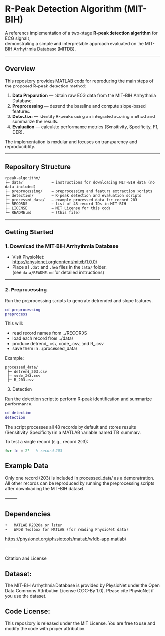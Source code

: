 # R-Peak Detection Algorithm (MIT-BIH)

A reference implementation of a two-stage **R-peak detection algorithm** for ECG signals,  
demonstrating a simple and interpretable approach evaluated on the MIT-BIH Arrhythmia Database (MITDB).

---

## Overview

This repository provides MATLAB code for reproducing the main steps of the proposed R-peak detection method:

1. **Data Preparation** — obtain raw ECG data from the MIT-BIH Arrhythmia Database.  
2. **Preprocessing** — detrend the baseline and compute slope-based features.  
3. **Detection** — identify R-peaks using an integrated scoring method and summarize the results.  
4. **Evaluation** — calculate performance metrics (Sensitivity, Specificity, F1, DER).

The implementation is modular and focuses on transparency and reproducibility.

---

## Repository Structure
```
rpeak-algorithm/
├─ data/             ← instructions for downloading MIT-BIH data (no data included)
├─ preprocessing/    ← preprocessing and feature extraction scripts
├─ detection/        ← R-peak detection and evaluation scripts
├─ processed_data/   ← example processed data for record 203
├─ RECORDS           ← list of 48 record IDs in MIT-BIH
├─ LICENSE           ← MIT License for this code
└─ README.md         ← (this file)
```

---

## Getting Started

### 1. Download the MIT-BIH Arrhythmia Database

- Visit PhysioNet:  
  https://physionet.org/content/mitdb/1.0.0/
- Place all `.dat` and `.hea` files in the `data/` folder.  
  (see `data/README.md` for detailed instructions)

---

### 2. Preprocessing

Run the preprocessing scripts to generate detrended and slope features.

```matlab
cd preprocessing
preprocess
```
This will:
-	read record names from ../RECORDS
-	load each record from ../data/
-	produce detrend_<record>.csv, code_<record>.csv, and R_<record>.csv
-	save them in ../processed_data/

Example:
```
processed_data/
 ├─ detrend_203.csv
 ├─ code_203.csv
 ├─ R_203.csv
```

3. Detection

Run the detection script to perform R-peak identification and summarize performance.
```matlab
cd detection
detection
```
The script processes all 48 records by default and stores results (Sensitivity, Specificity)
in a MATLAB variable named TB_summary.

To test a single record (e.g., record 203):
```matlab
for fn = 27   % record 203
```
## Example Data

Only one record (203) is included in processed_data/ as a demonstration.
All other records can be reproduced by running the preprocessing scripts
after downloading the MIT-BIH dataset.

⸻

## Dependencies
	•	MATLAB R2020a or later
	•	WFDB Toolbox for MATLAB (for reading PhysioNet data)
https://physionet.org/physiotools/matlab/wfdb-app-matlab/

⸻

Citation and License

## Dataset:
The MIT-BIH Arrhythmia Database is provided by PhysioNet under the
Open Data Commons Attribution License (ODC-By 1.0).
Please cite PhysioNet if you use the dataset.

## Code License:
This repository is released under the MIT License.
You are free to use and modify the code with proper attribution.

